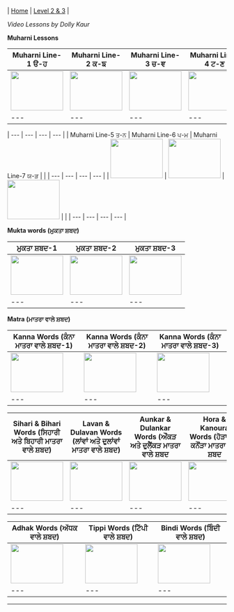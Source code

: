 
| [Home](https://amardeep0.github.io/learnPunjabi/) | [Level 2 & 3](https://amardeep0.github.io/learnPunjabi/Level_2-3_Matra) |

*Video Lessons by Dolly Kaur*

**Muharni Lessons**

| Muharni Line-1 ੳ-ਹ | Muharni Line-2 ਕ-ਙ | Muharni Line-3 ਚ-ਞ | Muharni Line-4 ਟ-ਣ |
| --- | --- | --- | --- |
| <a href="http://www.youtube.com/watch?feature=player_embedded&v=mGow12J5SVM " target="_blank"><img src="http://img.youtube.com/vi/mGow12J5SVM/0.jpg" width="120" height="90" /></a> | <a href="http://www.youtube.com/watch?feature=player_embedded&v=4CglLjEIaq8 " target="_blank"><img src="http://img.youtube.com/vi/4CglLjEIaq8/0.jpg" width="120" height="90" /></a> | <a href="http://www.youtube.com/watch?feature=player_embedded&v=o6lfVY33_U4 " target="_blank"><img src="http://img.youtube.com/vi/o6lfVY33_U4/0.jpg" width="120" height="90" /></a> | <a href="http://www.youtube.com/watch?feature=player_embedded&v=EHuwummorc8 " target="_blank"><img src="http://img.youtube.com/vi/EHuwummorc8/0.jpg" width="120" height="90" /></a> | 
| --- | --- | --- | --- |

| --- | --- | --- | --- |
| Muharni Line-5 ਤ-ਨ | Muharni Line-6 ਪ-ਮ | Muharni Line-7 ਯ-ੜ |  |
| --- | --- | --- | --- |
| <a href="http://www.youtube.com/watch?feature=player_embedded&v=Y_N8rKr2DqA " target="_blank"><img src="http://img.youtube.com/vi/Y_N8rKr2DqA/0.jpg" width="120" height="90" /></a> | <a href="http://www.youtube.com/watch?feature=player_embedded&v=qUMB-Z27rxY " target="_blank"><img src="http://img.youtube.com/vi/qUMB-Z27rxY/0.jpg" width="120" height="90" /></a> | <a href="http://www.youtube.com/watch?feature=player_embedded&v=_0GXVGoED54 " target="_blank"><img src="http://img.youtube.com/vi/_0GXVGoED54/0.jpg" width="120" height="90" /></a> | | 
| --- | --- | --- | --- |

  
**Mukta words (ਮੁਕਤਾ ਸ਼ਬਦ)**

| ਮੁਕਤਾ ਸ਼ਬਦ-1 | ਮੁਕਤਾ ਸ਼ਬਦ-2 | ਮੁਕਤਾ ਸ਼ਬਦ-3 |
| --- | --- | --- | 
| <a href="http://www.youtube.com/watch?feature=player_embedded&v=FBltAweNd_k " target="_blank"><img src="http://img.youtube.com/vi/FBltAweNd_k/0.jpg" width="120" height="90" /></a> | <a href="http://www.youtube.com/watch?feature=player_embedded&v=tCiImR-XKm0 " target="_blank"><img src="http://img.youtube.com/vi/tCiImR-XKm0/0.jpg" width="120" height="90" /></a> | <a href="http://www.youtube.com/watch?feature=player_embedded&v=qD3w-RJ0DJs " target="_blank"><img src="http://img.youtube.com/vi/qD3w-RJ0DJs/0.jpg" width="120" height="90" /></a> | 
| --- | --- | --- | 



**Matra (ਮਾਤਰਾ ਵਾਲੇ ਸ਼ਬਦ)**

| Kanna Words (ਕੰਨਾ ਮਾਤਰਾ ਵਾਲੇ ਸ਼ਬਦ-1) | Kanna Words (ਕੰਨਾ ਮਾਤਰਾ ਵਾਲੇ ਸ਼ਬਦ-2) | Kanna Words (ਕੰਨਾ ਮਾਤਰਾ ਵਾਲੇ ਸ਼ਬਦ-3) |
| --- | --- | --- | 
| <a href="http://www.youtube.com/watch?feature=player_embedded&v=qokt6YlJHjQ " target="_blank"><img src="http://img.youtube.com/vi/qokt6YlJHjQ/0.jpg" width="120" height="90" /></a> | <a href="http://www.youtube.com/watch?feature=player_embedded&v=v3eQuqz7im8 " target="_blank"><img src="http://img.youtube.com/vi/v3eQuqz7im8/0.jpg" width="120" height="90" /></a> | <a href="http://www.youtube.com/watch?feature=player_embedded&v=4N07bYro1WM " target="_blank"><img src="http://img.youtube.com/vi/4N07bYro1WM/0.jpg" width="120" height="90" /></a> | 
| --- | --- | --- | 

| Sihari & Bihari Words (ਸਿਹਾਰੀ ਅਤੇ ਬਿਹਾਰੀ ਮਾਤਰਾ ਵਾਲੇ ਸ਼ਬਦ) | Lavan & Dulavan Words (ਲਾਂਵਾਂ ਅਤੇ ਦੁਲਾਂਵਾਂ ਮਾਤਰਾ ਵਾਲੇ ਸ਼ਬਦ) | Aunkar & Dulankar Words (ਔਂਕੜ ਅਤੇ ਦੁਲੈਂਕੜ ਮਾਤਰਾ ਵਾਲੇ ਸ਼ਬਦ | Hora & Kanoura Words (ਹੋੜਾ ਅਤੇ ਕਨੌਂੜਾ ਮਾਤਰਾ ਵਾਲੇ ਸ਼ਬਦ |
| --- | --- | --- | --- |
| <a href="http://www.youtube.com/watch?feature=player_embedded&v=GrsQ7FAKjVs " target="_blank"><img src="http://img.youtube.com/vi/GrsQ7FAKjVs/0.jpg" width="120" height="90" /></a> | <a href="http://www.youtube.com/watch?feature=player_embedded&v=D-x3BL3Xfi0 " target="_blank"><img src="http://img.youtube.com/vi/D-x3BL3Xfi0/0.jpg" width="120" height="90" /></a> | <a href="http://www.youtube.com/watch?feature=player_embedded&v=cW8x8xYyqeU " target="_blank"><img src="http://img.youtube.com/vi/cW8x8xYyqeU/0.jpg" width="120" height="90" /></a> | <a href="http://www.youtube.com/watch?feature=player_embedded&v=HqnZWvTW938 " target="_blank"><img src="http://img.youtube.com/vi/HqnZWvTW938/0.jpg" width="120" height="90" /></a> | 
| --- | --- | --- | --- |

|Adhak Words (ਅੱਧਕ ਵਾਲੇ ਸ਼ਬਦ) | Tippi Words (ਟਿੱਪੀ ਵਾਲੇ ਸ਼ਬਦ) | Bindi Words (ਬਿੰਦੀ ਵਾਲੇ ਸ਼ਬਦ) |
| --- | --- | --- | 
| <a href="http://www.youtube.com/watch?feature=player_embedded&v=wM4k50hUHiA " target="_blank"><img src="http://img.youtube.com/vi/wM4k50hUHiA/0.jpg" width="120" height="90" /></a> | <a href="http://www.youtube.com/watch?feature=player_embedded&v=ICQYHoiPibM " target="_blank"><img src="http://img.youtube.com/vi/ICQYHoiPibM/0.jpg" width="120" height="90" /></a> | <a href="http://www.youtube.com/watch?feature=player_embedded&v=zmJT9Q0KjrU " target="_blank"><img src="http://img.youtube.com/vi/zmJT9Q0KjrU/0.jpg" width="120" height="90" /></a> | 
| --- | --- | --- | 

---

